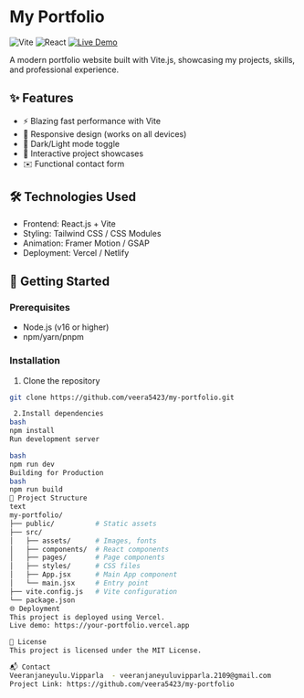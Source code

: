 # My Portfolio

![Vite](https://img.shields.io/badge/vite-%23646CFF.svg?style=for-the-badge&logo=vite&logoColor=white)
![React](https://img.shields.io/badge/react-%2320232a.svg?style=for-the-badge&logo=react&logoColor=%2361DAFB)
[![Live Demo](https://img.shields.io/badge/demo-live-green?style=for-the-badge)]([https://your-deployed-url.here](https://veera5423.github.io/my-portfolio/))

A modern portfolio website built with Vite.js, showcasing my projects, skills, and professional experience.

## ✨ Features

- ⚡ Blazing fast performance with Vite
- 🎨 Responsive design (works on all devices)
- 🌙 Dark/Light mode toggle
- 📱 Interactive project showcases
- ✉️ Functional contact form

## 🛠️ Technologies Used

- Frontend: React.js + Vite
- Styling: Tailwind CSS / CSS Modules
- Animation: Framer Motion / GSAP
- Deployment: Vercel / Netlify

## 🚀 Getting Started

### Prerequisites
- Node.js (v16 or higher)
- npm/yarn/pnpm

### Installation
1. Clone the repository
```bash
git clone https://github.com/veera5423/my-portfolio.git

 2.Install dependencies
bash
npm install
Run development server

bash
npm run dev
Building for Production
bash
npm run build
📂 Project Structure
text
my-portfolio/
├── public/          # Static assets
├── src/
│   ├── assets/      # Images, fonts
│   ├── components/  # React components
│   ├── pages/       # Page components
│   ├── styles/      # CSS files
│   ├── App.jsx      # Main App component
│   └── main.jsx     # Entry point
├── vite.config.js   # Vite configuration
└── package.json
🌐 Deployment
This project is deployed using Vercel.
Live demo: https://your-portfolio.vercel.app

📝 License
This project is licensed under the MIT License.

📬 Contact
Veeranjaneyulu.Vipparla  - veeranjaneyuluvipparla.2109@gmail.com
Project Link: https://github.com/veera5423/my-portfolio
